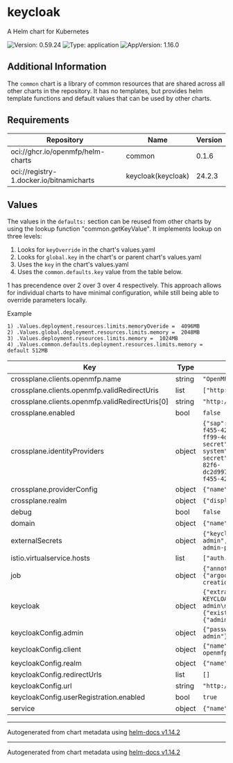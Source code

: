 # keycloak

A Helm chart for Kubernetes

![Version: 0.59.24](https://img.shields.io/badge/Version-0.59.24-informational?style=flat-square) ![Type: application](https://img.shields.io/badge/Type-application-informational?style=flat-square) ![AppVersion: 1.16.0](https://img.shields.io/badge/AppVersion-1.16.0-informational?style=flat-square)

## Additional Information

The `common` chart is a library of common resources that are shared across all other charts in the repository. It has no templates, but provides helm template functions and default values that can be used by other charts.

## Requirements

| Repository | Name | Version |
|------------|------|---------|
| oci://ghcr.io/openmfp/helm-charts | common | 0.1.6 |
| oci://registry-1.docker.io/bitnamicharts | keycloak(keycloak) | 24.2.3 |

## Values

The values in the `defaults:` section can be reused from other charts by using the lookup function "common.getKeyValue". It implements lookup on three levels:

1. Looks for `keyOverride` in the chart's values.yaml
2. Looks for `global.key` in the chart's or parent chart's values.yaml
3. Uses the `key` in the chart's values.yaml
4. Uses the `common.defaults.key` value from the table below.

1 has precendence over 2 over 3 over 4 respectively. This approach allows for individual charts to have minimal configuration, while still being able to override parameters locally.

Example
```
1) .Values.deployment.resources.limits.memoryOveride =  4096MB
2) .Values.global.deployment.resources.limits.memory =  2048MB
3) .Values.deployment.resources.limits.memory =  1024MB
4) .Values.common.defaults.deployment.resources.limits.memory = default 512MB
```

| Key | Type | Default | Description |
|-----|------|---------|-------------|
| crossplane.clients.openmfp.name | string | `"OpenMFP"` | name of the client |
| crossplane.clients.openmfp.validRedirectUris | list | `["http://localhost:8000/callback*"]` | valid redirect uris for the client |
| crossplane.clients.openmfp.validRedirectUris[0] | string | `"http://localhost:8000/callback*"` | keycloak callback url |
| crossplane.enabled | bool | `false` | toggle to enable/disable crossplane |
| crossplane.identityProviders | object | `{"sap":{"authorizationUrl":"https://login.microsoftonline.com/42f7676c-f455-423c-82f6-dc2d99791af7/oauth2/v2.0/authorize","clientId":"82b4c72c-ff99-4df6-ba4f-fb634d1fc491","clientSecretRef":{"key":"client-secret","name":"sap-client-secret","namespace":"openmfp-system"},"clientSecretRemoteRef":"dxp-core-team/manual-secrets/sap-client-secret","issuer":"https://login.microsoftonline.com/42f7676c-f455-423c-82f6-dc2d99791af7/v2.0","tokenUrl":"https://login.microsoftonline.com/42f7676c-f455-423c-82f6-dc2d99791af7/oauth2/v2.0/token"}}` | crossplane identity providers config |
| crossplane.providerConfig | object | `{"name":"keycloak-provider-config","namespace":"openmfp-system"}` | crossplane provider config |
| crossplane.realm | object | `{"displayName":"OpenMFP","name":"openmfp","registrationAllowed":false}` | crossplane realm config |
| debug | bool | `false` | debug mode |
| domain | object | `{"name":"openmfp.org","pathPrefix":""}` | domain configuration |
| externalSecrets | object | `{"keycloakAdminRemoteRef":"dxp-core-team/manual-secrets/keycloak-admin","postgres-adminRemoteRef":"dxp-core-team/manual-secrets/postgres-admin-password"}` | external secrets configuration |
| istio.virtualservice.hosts | list | `["auth.openmfp.org"]` | istio virtual service hosts |
| job | object | `{"annotations":{"argocd.argoproj.io/hook":"PostSync"},"serviceAccount":"keycloak-client-creation"}` | job configuration |
| keycloak | object | `{"extraEnvVars":"- name: KEYCLOAK_USER\n  value: keycloak-admin\n- name: KEYCLOAK_PASSWORD\n  valueFrom:\n    secretKeyRef:\n      name: keycloak-admin\n      key: secret\n","postgresql":{"auth":{"existingSecret":"","secretKeys":{"adminPasswordKey":"password","userPasswordKey":"password"}}}}` | configuration passed to the child 'keyclaok' chart https://github.com/bitnami/charts/tree/main/bitnami/keycloak |
| keycloakConfig.admin | object | `{"password":{"valueFrom":{"secretKeyRef":{"key":"secret","name":"keycloak-admin"}}},"username":{"value":"keycloak-admin"}}` | admin user configuration |
| keycloakConfig.client | object | `{"name":"openmfp","targetSecret":{"name":"portal-client-secret-openmfp","namespace":"openmfp-system"},"tokenLifespan":3600}` | client configuration |
| keycloakConfig.realm | object | `{"name":"master"}` | realm configuration |
| keycloakConfig.redirectUrls | list | `[]` | redirect urls |
| keycloakConfig.url | string | `"http://keycloak-http.openmfp-system.svc.cluster.local:8080"` | url of the keycloak server |
| keycloakConfig.userRegistration.enabled | bool | `true` | toggle to enable/disable user registration |
| service | object | `{"name":"keycloak"}` | service configuration |

----------------------------------------------
Autogenerated from chart metadata using [helm-docs v1.14.2](https://github.com/norwoodj/helm-docs/releases/v1.14.2)

----------------------------------------------
Autogenerated from chart metadata using [helm-docs v1.14.2](https://github.com/norwoodj/helm-docs/releases/v1.14.2)
